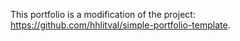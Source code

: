 This portfolio is a modification of the project: https://github.com/hhlitval/simple-portfolio-template.
